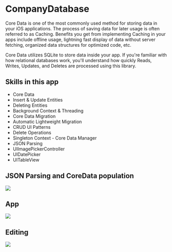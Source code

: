 # CompanyDatabase
Core Data is one of the most commonly used method for storing data in your iOS applications. The process of saving data for later usage is often referred to as Caching. Benefits you get from implementing Caching in your apps include offline usage, lightning fast display of data without server fetching, organized data structures for optimized code, etc. 

Core Data utilizes SQLite to store data inside your app. If you're familiar with how relational databases work, you'll understand how quickly Reads, Writes, Updates, and Deletes are processed using this library. 


## Skills in this app 
* Core Data
* Insert & Update Entities
* Deleting Entities
* Background Context & Threading
* Core Data Migration
* Automatic Lightweight Migration
* CRUD UI Patterns
* Delete Operations
* Singleton Context - Core Data Manager
* JSON Parsing
* UIImagePickerController
* UIDatePicker
* UITableView

## JSON Parsing and CoreData population
![](https://media.giphy.com/media/Tk0jYbtV2oCoigqsez/giphy.gif)
## App
![](https://media.giphy.com/media/UShgHjUXMzypxcq6Yc/giphy.gif)
## Editing
![](https://media.giphy.com/media/iJ1eC3bTYmdu4BJiYl/giphy.gif)
